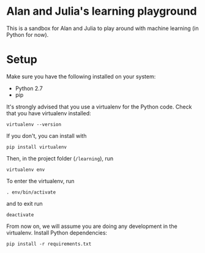 # Alan and Julia's learning playground
This is a sandbox for Alan and Julia to play around with machine learning
(in Python for now).

# Setup
Make sure you have the following installed on your system:
* Python 2.7
* pip

It's strongly advised that you use a virtualenv for the Python code.
Check that you have virtualenv installed:
```
virtualenv --version
```
If you don't, you can install with
```
pip install virtualenv
```
Then, in the project folder (`/learning`), run
```
virtualenv env
```
To enter the virtualenv, run
```
. env/bin/activate
```
and to exit run
```
deactivate
```
From now on, we will assume you are doing any development in the virtualenv.
Install Python dependencies:
```
pip install -r requirements.txt
```
